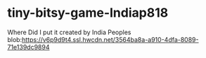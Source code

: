 # tiny-bitsy-game-Indiap818
Where Did I put it created by India Peoples
blob:https://v6p9d9t4.ssl.hwcdn.net/3564ba8a-a910-4dfa-8089-71e139dc9894
